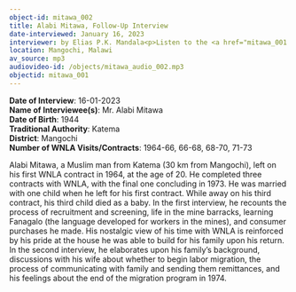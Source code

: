 ```yaml
---
object-id: mitawa_002
title: Alabi Mitawa, Follow-Up Interview
date-interviewed: January 16, 2023
interviewer: by Elias P.K. Mandala<p>Listen to the <a href="mitawa_001.html">First Interview</a></p>
location: Mangochi, Malawi
av_source: mp3
audiovideo-id: /objects/mitawa_audio_002.mp3
objectid: mitawa_001
---
```

**Date of Interview**: 16-01-2023<br>
**Name of Interviewee(s)**:  Mr. Alabi Mitawa<br>
**Date of Birth**: 1944<br>
**Traditional Authority**: Katema<br>
**District**: Mangochi<br>
**Number of WNLA Visits/Contracts**: 1964-66, 66-68, 68-70, 71-73

Alabi Mitawa, a Muslim man from Katema (30 km from Mangochi), left on his first WNLA contract in 1964, at the age of 20. He completed three contracts with WNLA, with the final one concluding in 1973. He was married with one child when he left for his first contract. While away on his third contract, his third child died as a baby. In the first interview, he recounts the process of recruitment and screening, life in the mine barracks, learning Fanagalo (the language developed for workers in the mines), and consumer purchases he made. His nostalgic view of his time with WNLA is reinforced by his pride at the house he was able to build for his family upon his return. In the second interview, he elaborates upon his family’s background, discussions with his wife about whether to begin labor migration, the process of communicating with family and sending them remittances, and his feelings about the end of the migration program in 1974.
